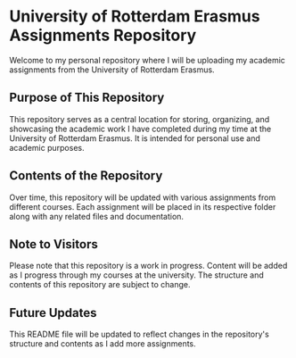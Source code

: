 # University of Rotterdam Erasmus Assignments Repository

Welcome to my personal repository where I will be uploading my academic assignments from the University of Rotterdam Erasmus.

## Purpose of This Repository

This repository serves as a central location for storing, organizing, and showcasing the academic work I have completed during my time at the University of Rotterdam Erasmus. It is intended for personal use and academic purposes.

## Contents of the Repository

Over time, this repository will be updated with various assignments from different courses. Each assignment will be placed in its respective folder along with any related files and documentation.

## Note to Visitors

Please note that this repository is a work in progress. Content will be added as I progress through my courses at the university. The structure and contents of this repository are subject to change.

## Future Updates

This README file will be updated to reflect changes in the repository's structure and contents as I add more assignments.